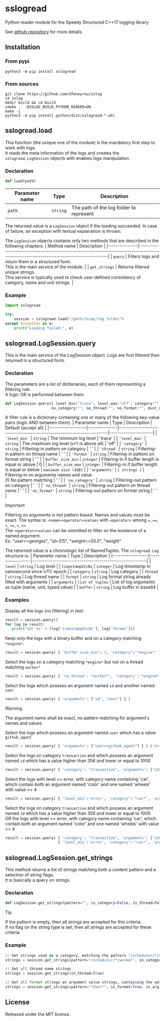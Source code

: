 # sslogread

Python reader module for the Speedy Structured C++17 logging library

See [github repository](https://github.com/dfeneyrou/sslog) for more details.

## Installation

### From pypi
~~~~~~~~~~~~~~~~~~~~~~~~~~~~~~~~~~~ shell
python3 -m pip install sslogread
~~~~~~~~~~~~~~~~~~~~~~~~~~~~~~~~~~~

### From sources

~~~~~~~~~~~~~~~~~~~~~~~~~~~~~~~~~~~ shell
git clone https://github.com/dfeneyrou/sslog
cd sslog
mkdir build && cd build
cmake .. -DSSLOG_BUILD_PYTHON_READER=ON
make -j
python3 -m pip install python/dist/sslogread-*.whl
~~~~~~~~~~~~~~~~~~~~~~~~~~~~~~~~~~~

## sslogread.load

This function (the unique one of the module) is the mandatory first step to work with logs. <br>
It reads the meta information of the logs and creates the `sslogread.LogSession` objects with
enables logs manipulation.

### Declaration

~~~~~~~~~~~~~~~~~~~~~~~~~~~~~~~~~~~ Python
def load(path)
~~~~~~~~~~~~~~~~~~~~~~~~~~~~~~~~~~~

| Parameter name | Type     | Description                             |
|----------------|----------|-----------------------------------------|
| `path`         | `string` | The path of the log folder to represent |

The returned value is a `LogSession` object if the loading succeeded. In case of failure, an exception with textual explanation is thrown.

The `LogSession` objects contains only two methods that are described in the following chapters:
| Method name   | Description                                                                                                                                |
|---------------|--------------------------------------------------------------------------------------------------------------------------------------------|
| `query`       | Filters logs and return them in a structured form. <br> This is the main service of the module.                                            |
| `get_strings` | Returns filtered unique strings. <br> This service is typically used to check user-defined consistency of category, name and unit strings. |


### Example

~~~~~~~~~~~~~~~~~~~~~~~~~~~~~~~~~~~ Python
import sslogread

try:
    session = sslogread.load("/path/to/my/log_folder")
except Exception as e:
    print("Loading failed:", e)
~~~~~~~~~~~~~~~~~~~~~~~~~~~~~~~~~~~

## sslogread.LogSession.query

This is the main service of the LogSession object. Logs are first filtered then returned in a structured form.

### Declaration

The parameters are a list of dictionaries, each of them representing a filtering rule. <br>
A logic OR is performed between them

~~~~~~~~~~~~~~~~~~~~~~~~~~~~~~~~~~~ Python
def LogSession.query({ level_min:"trace", level_max:"off", category:"", thread:"", format:"", must_have_buffer:False, arguments:[],
                     no_category:"", no_thread:"", no_format:"", must_not_have_buffer:False }, { ... }, ... )
~~~~~~~~~~~~~~~~~~~~~~~~~~~~~~~~~~~

A filter rule is a dictionary containing one or many of the following key-value pairs (logic AND between them):
| Parameter name    | Type          | Description                                                            | Default (accept all) |
|-------------------|---------------|------------------------------------------------------------------------|----------------------|
| `'level_min'`     | `string`      | The minimum log level                                                  | 'trace'              |
| `'level_max'`     | `string`      | The maximum log level (`off` is above all)                             | 'off'                |
| `'category'`      | `string`      | Filtering-in pattern on category                                       | ' '                  |
| `'thread'`        | `string`      | Filtering-in pattern on thread name                                    | ' '                  |
| `'format'`        | `string`      | Filtering-in pattern on format string                                  | ' '                  |
| `buffer_size_min` | `integer`     | Filtering-in if buffer length is equal or above                        | 0                    |
| `buffer_size_max` | `integer`     | Filtering-in if buffer length is equal or below                        | `maximum size (4GB)` |
| `'arguments'`     | `[ strings ]` | Filtering-in on arguments names and value <br> (!) No pattern matching | ' '                  |
| `'no_category'`   | `string`      | Filtering-out pattern on category                                      | ' '                  |
| `'no_thread'`     | `string`      | Filtering-out pattern on thread name                                   | ' '                  |
| `'no_format'`     | `string`      | Filtering-out pattern on format string                                 | ' '                  |

> [!IMPORTANT]
> Filtering on arguments is not pattern based. Names and values must be exact.
> The syntax is: `<name><operator><value>` with `<operator>` among `=`, `==`, `>`, `>=`, `<`, `<=` <br>
> The `<operator><value>` can be ommitted to filter on the existence of a named argument. <br>
> Ex: "user==georges", "id=315", "weight<=50.0", "weight"

The returned value is a chronologic list of NamedTuples. The `sslogread.Log` structure is:
| Parameter name   | Type             | Description                                              |
|------------------|------------------|----------------------------------------------------------|
| `level`          | `string`         | Log level                                                |
| `timestampUtcNs` | `integer`        | Log timestamp in nanosecond since UTC epoch              |
| `category`       | `string`         | Log category                                             |
| `thread`         | `string`         | Log thread name                                          |
| `format`         | `string`         | Log format string already filled with arguments          |
| `arguments`      | `list of tuples` | List of log arguments as tuple (name, unit, typed value) |
| `buffer`         | `string`         | Log buffer in base64                                     |

### Examples

Display all the logs (no filtering) in text:
~~~~~~~~~~~~~~~~~~~~~~~~~~~~~~~~~~~ Python
result = session.query()
for log in result:
   print("%d) %s" % (log['timestampUtcNs'], log['format']))
~~~~~~~~~~~~~~~~~~~~~~~~~~~~~~~~~~~

Keep only the logs with a binary buffer and on a category matching `*engine*`:
~~~~~~~~~~~~~~~~~~~~~~~~~~~~~~~~~~~ Python
result = session.query( { 'buffer_size_min': 1, 'category':'*engine*' } )
~~~~~~~~~~~~~~~~~~~~~~~~~~~~~~~~~~~

Select the logs on a category matching `*engine*` but not on a thread matching `worker*`
~~~~~~~~~~~~~~~~~~~~~~~~~~~~~~~~~~~ Python
result = session.query( { 'no_thread': "worker*", 'category':'*engine*' } )
~~~~~~~~~~~~~~~~~~~~~~~~~~~~~~~~~~~

Select the logs which possess an argument named `id` and another named `user`
~~~~~~~~~~~~~~~~~~~~~~~~~~~~~~~~~~~ Python
result = session.query( { 'arguments': ["id", "user"] } )
~~~~~~~~~~~~~~~~~~~~~~~~~~~~~~~~~~~
> [!WARNING]
> The argument name shall be exact, no pattern matching for argument's names and values

Select the logs which possess an argument named `user` which has a value `github_agent`
~~~~~~~~~~~~~~~~~~~~~~~~~~~~~~~~~~~ Python
result = session.query( { 'arguments': ["user==github_agent"] } ) # Note: '=' or '==' are identical
~~~~~~~~~~~~~~~~~~~~~~~~~~~~~~~~~~~

Select the logs on category `transaction` and which possess an argument named `id` which has a value higher than 356 and lower or equal to 1000
~~~~~~~~~~~~~~~~~~~~~~~~~~~~~~~~~~~ Python
result = session.query( { 'category': "transaction", 'arguments': ["id>356", "id<=1000"] } )
~~~~~~~~~~~~~~~~~~~~~~~~~~~~~~~~~~~

Select the logs with level >= error, with category name containing 'car', which contain both an argument named 'color' and one named 'wheels' with value >= 4
~~~~~~~~~~~~~~~~~~~~~~~~~~~~~~~~~~~ Python
result = session.query( { 'level_min':'error', 'category':'*car*', 'arguments':['color', 'wheels>=4'] } )
~~~~~~~~~~~~~~~~~~~~~~~~~~~~~~~~~~~

Select the logs on category `transaction` and which possess an argument named `id` which has a value higher than 356 and lower or equal to 1000 <br>
OR the logs with level >= error, with category name containing 'car', which contain both an argument named 'color' and one named 'wheels' with value >= 4
~~~~~~~~~~~~~~~~~~~~~~~~~~~~~~~~~~~ Python
result = session.query( { 'category': "transaction", 'arguments': ["id>356", "id<=1000"] },
                        { 'level_min':'error', 'category':'*car*', 'arguments':['color', 'wheels>=4'] } )
~~~~~~~~~~~~~~~~~~~~~~~~~~~~~~~~~~~

## sslogread.LogSession.get_strings

This method returns a list of strings matching both a content pattern and a selection of string flags. <br>
It is basically a query on strings.

### Declaration

~~~~~~~~~~~~~~~~~~~~~~~~~~~~~~~~~~~ Python
def LogSession.get_strings(pattern="", in_category=False, in_thread=False, in_format=False, in_arg_name=False, in_arg_value=False, in_arg_unit=False)
~~~~~~~~~~~~~~~~~~~~~~~~~~~~~~~~~~~

> [!TIP]
> If the pattern is empty, then all strings are accepted for this criteria. <br>
> If no flag on the string type is set, then all strings are accepted for these criteria.

### Example

~~~~~~~~~~~~~~~~~~~~~~~~~~~~~~~~~~~ Python
// Get strings used as a category, matching the pattern "/scheduler/*/worker"
strings = session.get_strings(pattern="/scheduler/*/worker", in_category=True)

// Get all thread name strings
strings = session.get_strings(in_thread=True)

// Get all format strings or argument value strings, containing the word "User"
strings = session.get_strings(pattern="*User*", in_format=True, in_arg_value=True)
~~~~~~~~~~~~~~~~~~~~~~~~~~~~~~~~~~~

## License

Released under the MIT license.
